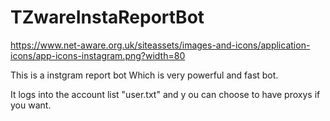 # TZwareInstaReportBot
https://www.net-aware.org.uk/siteassets/images-and-icons/application-icons/app-icons-instagram.png?width=80

This is a instgram report bot 
Which is very powerful and fast bot.

It logs into the account list "user.txt" and y
ou can choose to have proxys if you want.

